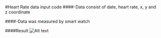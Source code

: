 #Heart Rate data input code
####-Data consist of date, heart rate, x, y and z coordinate

####-Data was measured by smart watch

####Result
![Alt text](\Users\sunkyo\Desktop\2016-하계\KETI\result.jpeg)
